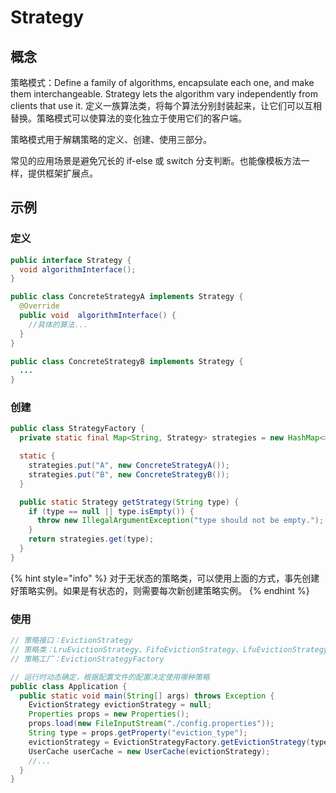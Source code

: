 # Strategy

## 概念

策略模式：Define a family of algorithms, encapsulate each one, and make them interchangeable. Strategy lets the algorithm vary independently from clients that use it. 定义一族算法类，将每个算法分别封装起来，让它们可以互相替换。策略模式可以使算法的变化独立于使用它们的客户端。

策略模式用于解耦策略的定义、创建、使用三部分。

常见的应用场景是避免冗长的 if-else 或 switch 分支判断。也能像模板方法一样，提供框架扩展点。

## 示例

### 定义

```java
public interface Strategy {
  void algorithmInterface();
}

public class ConcreteStrategyA implements Strategy {
  @Override
  public void  algorithmInterface() {
    //具体的算法...
  }
}

public class ConcreteStrategyB implements Strategy {
  ...
}
```

### 创建

```java
public class StrategyFactory {
  private static final Map<String, Strategy> strategies = new HashMap<>();

  static {
    strategies.put("A", new ConcreteStrategyA());
    strategies.put("B", new ConcreteStrategyB());
  }

  public static Strategy getStrategy(String type) {
    if (type == null || type.isEmpty()) {
      throw new IllegalArgumentException("type should not be empty.");
    }
    return strategies.get(type);
  }
}
```

{% hint style="info" %}
对于无状态的策略类，可以使用上面的方式，事先创建好策略实例。如果是有状态的，则需要每次新创建策略实例。
{% endhint %}

### 使用

```java
// 策略接口：EvictionStrategy
// 策略类：LruEvictionStrategy、FifoEvictionStrategy、LfuEvictionStrategy...
// 策略工厂：EvictionStrategyFactory

// 运行时动态确定，根据配置文件的配置决定使用哪种策略
public class Application {
  public static void main(String[] args) throws Exception {
    EvictionStrategy evictionStrategy = null;
    Properties props = new Properties();
    props.load(new FileInputStream("./config.properties"));
    String type = props.getProperty("eviction_type");
    evictionStrategy = EvictionStrategyFactory.getEvictionStrategy(type);
    UserCache userCache = new UserCache(evictionStrategy);
    //...
  }
}
```

